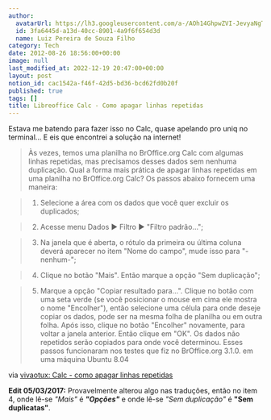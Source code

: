 ```yaml
---
author:
  avatarUrl: https://lh3.googleusercontent.com/a-/AOh14GhpwZVI-JevyaNgTdlrOT6YN20cI6V9Kxtq38Ij8AQ=s100
  id: 3fa6445d-a13d-40cc-8901-4a9f6f654d3d
  name: Luiz Pereira de Souza Filho
category: Tech
date: 2012-08-26 18:56:00+00:00
image: null
last_modified_at: 2022-12-19 20:47:00+00:00
layout: post
notion_id: cac1542a-f46f-42d5-bd36-bcd62fd0b20f
published: true
tags: []
title: Libreoffice Calc - Como apagar linhas repetidas
---
```


Estava me batendo para fazer isso no Calc, quase apelando pro uniq no terminal... E eis que encontrei a solução na internet!

> Às vezes, temos uma planilha no BrOffice.org Calc com algumas linhas repetidas, mas precisamos desses dados sem nenhuma duplicação. Qual a forma mais prática de apagar linhas repetidas em uma planilha no BrOffice.org Calc? Os passos abaixo fornecem uma maneira:

>

>   1. Selecione a área com os dados que você quer excluir os duplicados;

>   2. Acesse menu Dados ▶ Filtro ▶ "Filtro padrão...";

>   3. Na janela que é aberta, o rótulo da primeira ou última coluna deverá aparecer no item "Nome do campo", mude isso para "-nenhum-";

>   4. Clique no botão "Mais". Então marque a opção "Sem duplicação";

>   5. Marque a opção "Copiar resultado para...". Clique no botão com uma seta verde (se você posicionar o mouse em cima ele mostra o nome "Encolher"), então selecione uma célula para onde deseje copiar os dados, pode ser na mesma folha de planilha ou em outra folha. Após isso, clique no botão "Encolher" novamente, para voltar a janela anterior. Então clique em "OK". Os dados não repetidos serão copiados para onde você determinou. Esses passos funcionaram nos testes que fiz no BrOffice.org 3.1.0. em uma máquina Ubuntu 8.04

via [vivaotux: Calc - como apagar linhas repetidas](http://vivaotux.blogspot.com.br/2010/04/calc-como-apagar-linhas-repetidas.html)

**Edit 05/03/2017:** Provavelmente alterou algo nas traduções, então no item 4, onde lê-se _"Mais"_ é _**"Opções"**_ e onde lê-se _"Sem duplicação"_ é **"Sem duplicatas"**.
